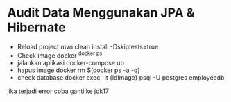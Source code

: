 # Audit Data Menggunakan JPA & Hibernate

- Reload project
    mvn clean install -Dskiptests=true
- Check image docker
    <sup>docker ps </sup>
- jalankan aplikasi
    docker-compose up
- hapus image
    docker rm $(docker ps -a -q)
- check database
    docker exec -it {idImage} psql -U postgres employeedb

jika terjadi error coba ganti ke jdk17
